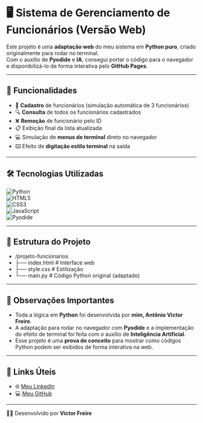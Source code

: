 # 🖥️ Sistema de Gerenciamento de Funcionários (Versão Web)

Este projeto é uma **adaptação web** do meu sistema em **Python puro**, criado originalmente para rodar no terminal.  
Com o auxílio de **Pyodide** e **IA**, consegui portar o código para o navegador e disponibilizá-lo de forma interativa pelo **GitHub Pages**.

---

## 🚀 Funcionalidades

- 📌 **Cadastro** de funcionários (simulação automática de 3 funcionários)  
- 🔍 **Consulta** de todos os funcionários cadastrados  
- ❌ **Remoção** de funcionário pelo ID  
- 📋 Exibição final da lista atualizada  
- 💻 Simulação de **menus de terminal** direto no navegador  
- ⌨️ Efeito de **digitação estilo terminal** na saída  

---

## 🛠️ Tecnologias Utilizadas

<div align="left">

![Python](https://img.shields.io/badge/-Python-333333?style=flat&logo=python)  
![HTML5](https://img.shields.io/badge/-HTML5-333333?style=flat&logo=html5)  
![CSS3](https://img.shields.io/badge/-CSS3-333333?style=flat&logo=css3)  
![JavaScript](https://img.shields.io/badge/-JavaScript-333333?style=flat&logo=javascript)  
![Pyodide](https://img.shields.io/badge/-Pyodide-333333?style=flat&logo=python&logoColor=blue)  

</div>

---

## 📂 Estrutura do Projeto

- /projeto-funcionarios
- ├── index.html # Interface web
- ├── style.css # Estilização
- └── main.py # Código Python original (adaptado)
---

## 📌 Observações Importantes

- Toda a lógica em **Python** foi desenvolvida por **mim, Antônio Victor Freire**.  
- A adaptação para rodar no navegador com **Pyodide** e a implementação do efeito de terminal foi feita com o auxílio de **Inteligência Artificial**.  
- Esse projeto é uma **prova de conceito** para mostrar como códigos Python podem ser exibidos de forma interativa na web.

---

## 🔗 Links Úteis

- 🌐 [Meu LinkedIn](https://www.linkedin.com/in/antônio-victor-freire)  
- 💻 [Meu GitHub](https://github.com/victorfreireavfs)

---

👨‍💻 Desenvolvido por **Victor Freire**
